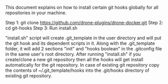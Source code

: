 This document explains on how to install certain git hooks globally for all repositories in your machine.

Step 1: git clone https://github.com/drone-plugins/drone-docker.git
Step 2: cd git-hooks
Step 3: Run install.sh

"install.sh" script will create .git_template in the user directory and will put the git hook and its dependent scripts in it. Along with the .git_template folder, it will add 2 sections "init" and "hooks boolean" in the .gitconfig file in the same user's root directory.
After running "install.sh" if you create/clone a new git repository then all the hooks will get install automatically for the git repository. In case of existing git repository copy the contents of ~/.git_template/hooks into the .git/hooks directory of existing git repository.